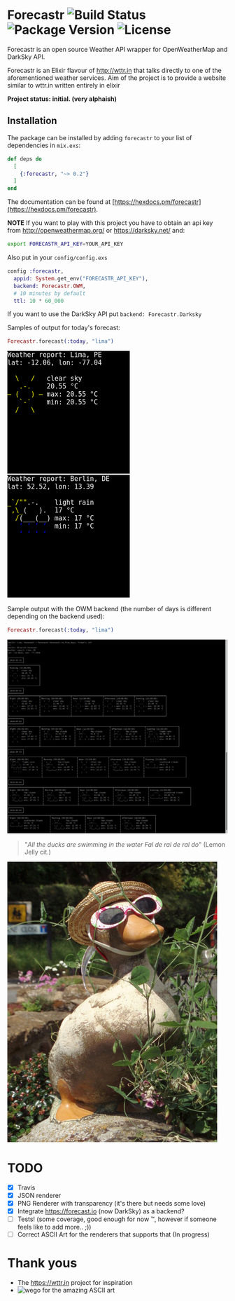# Forecastr ![Build Status](https://secure.travis-ci.org/kpanic/forecastr.png?branch=master "Build Status") ![Package Version](https://img.shields.io/hexpm/v/forecastr.svg "Package Version") ![License](https://img.shields.io/hexpm/l/forecastr.svg "License")


Forecastr is an open source Weather API wrapper for OpenWeatherMap and DarkSky API.

Forecastr is an Elixir flavour of http://wttr.in that talks directly to one of
the aforementioned weather services.
Aim of the project is to provide a website similar to wttr.in written entirely in elixir

**Project status: initial. (very alphaish)**

## Installation

The package can be installed by adding `forecastr` to your list of dependencies
in `mix.exs`:

```elixir
def deps do
  [
    {:forecastr, "~> 0.2"}
  ]
end
```

The documentation can be found at
[https://hexdocs.pm/forecastr](https://hexdocs.pm/forecastr).


**NOTE**
If you want to play with this project you have to obtain an api key from
http://openweathermap.org/ or https://darksky.net/ and:

```bash
export FORECASTR_API_KEY=YOUR_API_KEY
```

Also put in your `config/config.exs`

```elixir
config :forecastr,
  appid: System.get_env("FORECASTR_API_KEY"),
  backend: Forecastr.OWM,
  # 10 minutes by default
  ttl: 10 * 60_000
```

If you want to use the DarkSky API put `backend: Forecastr.Darksky`

Samples of output for today's forecast:

```elixir
Forecastr.forecast(:today, "lima")
```

![today](today.png)
![berlin](berlin.png)

Sample output with the OWM backend (the number of days is different depending on the backend used):

```elixir
Forecastr.forecast(:today, "lima")
```

![in 5 days](in_five_days.png)

> "*All the ducks are swimming in the water
> Fal de ral de ral do*" (Lemon Jelly cit.)

![duck with sunglasses](duck_with_sunglasses.jpg)

# TODO
- [X] Travis
- [X] JSON renderer
- [X] PNG Renderer with transparency (it's there but needs some love)
- [X] Integrate https://forecast.io (now DarkSky) as a backend?
- [ ] Tests! (some coverage, good enough for now ™, however if someone feels like to add more.. ;))
- [ ] Correct ASCII Art for the renderers that supports that (In progress)

# Thank yous

* The https://wttr.in project for inspiration
* ![wego](https://github.com/schachmat/wego) for the amazing ASCII art
